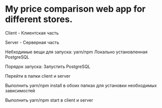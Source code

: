# My price comparison web app for different stores.

Client - Клиентская часть

Server - Серверная часть

Небходимые вещи для запуска: yarn/npm Локально установленная PostgreSQL

Порядок запуска: Запустить PostgreSQL

Перейти в папки client и server

Выполнить yarn/npm install в обоих папках для установки необходимых зависимостей

Выполнить yarn/npm start в client и server
